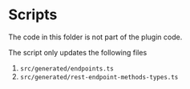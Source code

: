 # Scripts

The code in this folder is not part of the plugin code.

The script only updates the following files

1. `src/generated/endpoints.ts`
2. `src/generated/rest-endpoint-methods-types.ts`
